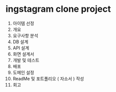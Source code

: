 # ingstagram clone project
1. 아이템 선정
2. 개요
3. 요구사항 분석
4. DB 설계
5. API 설계
6. 화면 설계서
7. 개발 및 테스트
8. 배포
9. 도메인 설정
10. ReadMe 및 포트폴리오 ( 자소서 ) 작성
11. 회고

